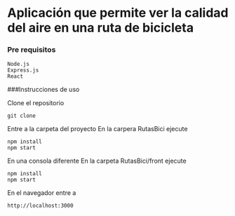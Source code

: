 # Aplicación que permite ver la calidad del aire en una ruta de bicicleta

### Pre requisitos

```
Node.js
Express.js
React
```

###Instrucciones de uso

Clone el repositorio
```
git clone 
```

Entre a la carpeta del proyecto
En la carpera RutasBici ejecute 
```
npm install 
npm start 
```

En una consola diferente 
En la carpeta RutasBici/front ejecute

```
npm install
npm start
```

En el navegador entre a 
```
http://localhost:3000
```
